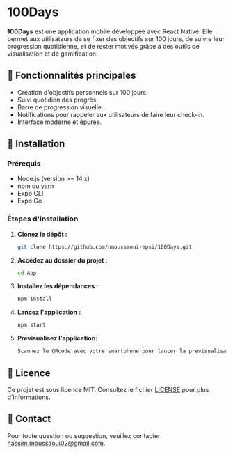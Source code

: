 # 100Days

**100Days** est une application mobile développée avec React Native. Elle permet aux utilisateurs de se fixer des objectifs sur 100 jours, de suivre leur progression quotidienne, et de rester motivés grâce à des outils de visualisation et de gamification.

## 📝 **Fonctionnalités principales**

- Création d'objectifs personnels sur 100 jours.
- Suivi quotidien des progrès.
- Barre de progression visuelle.
- Notifications pour rappeler aux utilisateurs de faire leur check-in.
- Interface moderne et épurée.

## 🚀 **Installation**

### Prérequis

- Node.js (version >= 14.x)
- npm ou yarn
- Expo CLI
- Expo Go

### Étapes d'installation

1. **Clonez le dépôt :**

   ```bash
   git clone https://github.com/nmoussaoui-epsi/100Days.git
   ```

2. **Accédez au dossier du projet :**
   ```bash
   cd App
   ```
3. **Installez les dépendances :**
   ```bash
   npm install
   ```
4. **Lancez l'application :**
   ```bash
   npm start
   ```
5. **Previsualisez l'application:**
   ```bash
   Scannez le QRcode avec votre smartphone pour lancer la previsualisation depuis Expo Go
   ```

## 📜 Licence

Ce projet est sous licence MIT. Consultez le fichier [LICENSE](LICENSE) pour plus d'informations.

## 💬 Contact

Pour toute question ou suggestion, veuillez contacter nassim.moussaoui02@gmail.com.
